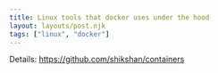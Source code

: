 ```yaml
---
title: Linux tools that docker uses under the hood
layout: layouts/post.njk
tags: ["linux", "docker"]
---
```


Details: <https://github.com/shikshan/containers>

